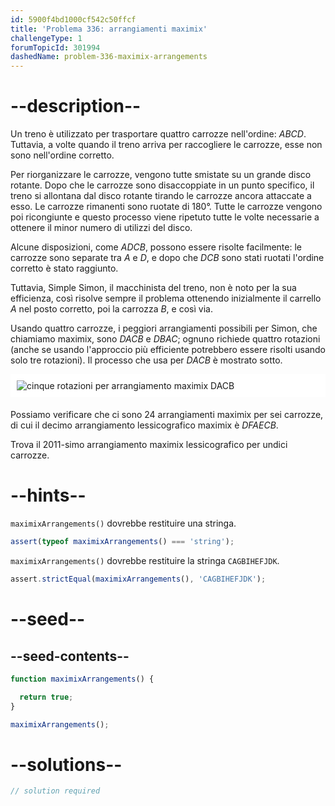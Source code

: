 ```yaml
---
id: 5900f4bd1000cf542c50ffcf
title: 'Problema 336: arrangiamenti maximix'
challengeType: 1
forumTopicId: 301994
dashedName: problem-336-maximix-arrangements
---
```


# --description--

Un treno è utilizzato per trasportare quattro carrozze nell'ordine: $ABCD$. Tuttavia, a volte quando il treno arriva per raccogliere le carrozze, esse non sono nell'ordine corretto.

Per riorganizzare le carrozze, vengono tutte smistate su un grande disco rotante. Dopo che le carrozze sono disaccoppiate in un punto specifico, il treno si allontana dal disco rotante tirando le carrozze ancora attaccate a esso. Le carrozze rimanenti sono ruotate di 180°. Tutte le carrozze vengono poi ricongiunte e questo processo viene ripetuto tutte le volte necessarie a ottenere il minor numero di utilizzi del disco.

Alcune disposizioni, come $ADCB$, possono essere risolte facilmente: le carrozze sono separate tra $A$ e $D$, e dopo che $DCB$ sono stati ruotati l'ordine corretto è stato raggiunto.

Tuttavia, Simple Simon, il macchinista del treno, non è noto per la sua efficienza, così risolve sempre il problema ottenendo inizialmente il carrello $A$ nel posto corretto, poi la carrozza $B$, e così via.

Usando quattro carrozze, i peggiori arrangiamenti possibili per Simon, che chiamiamo maximix, sono $DACB$ e $DBAC$; ognuno richiede quattro rotazioni (anche se usando l'approccio più efficiente potrebbero essere risolti usando solo tre rotazioni). Il processo che usa per $DACB$ è mostrato sotto.

<img alt="cinque rotazioni per arrangiamento maximix DACB" src="https://cdn.freecodecamp.org/curriculum/project-euler/maximix-arrangements.gif" style="background-color: white; padding: 10px; display: block; margin-right: auto; margin-left: auto; margin-bottom: 1.2rem;" />

Possiamo verificare che ci sono 24 arrangiamenti maximix per sei carrozze, di cui il decimo arrangiamento lessicografico maximix è $DFAECB$.

Trova il ${2011}$-simo arrangiamento maximix lessicografico per undici carrozze.

# --hints--

`maximixArrangements()` dovrebbe restituire una stringa.

```js
assert(typeof maximixArrangements() === 'string');
```

`maximixArrangements()` dovrebbe restituire la stringa `CAGBIHEFJDK`.

```js
assert.strictEqual(maximixArrangements(), 'CAGBIHEFJDK');
```

# --seed--

## --seed-contents--

```js
function maximixArrangements() {

  return true;
}

maximixArrangements();
```

# --solutions--

```js
// solution required
```
